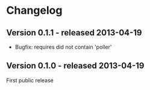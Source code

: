 Changelog
=========

Version 0.1.1 - released 2013-04-19
-------------

* Bugfix: requires did not contain 'poller'

Version 0.1.0 - released 2013-04-19
-------------

First public release